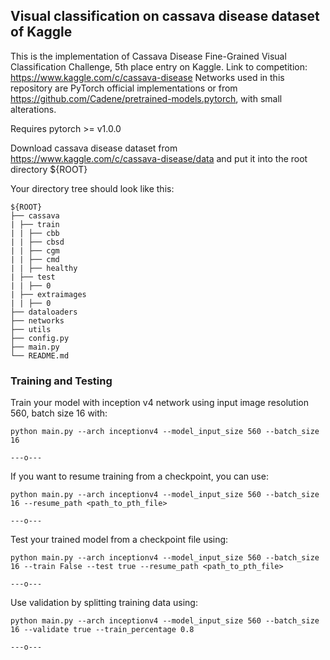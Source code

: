 ## Visual classification on cassava disease dataset of Kaggle

This is the implementation of Cassava Disease Fine-Grained Visual Classification Challenge, 5th place entry on Kaggle.
Link to competition: https://www.kaggle.com/c/cassava-disease
Networks used in this repository are PyTorch official implementations or from https://github.com/Cadene/pretrained-models.pytorch, with small alterations.

Requires pytorch >= v1.0.0

Download cassava disease dataset from https://www.kaggle.com/c/cassava-disease/data and put it into the root directory ${ROOT}

Your directory tree should look like this:

   ```
   ${ROOT}
   ├── cassava
   | ├── train
   | | ├── cbb
   | | ├── cbsd
   | | ├── cgm
   | | ├── cmd
   | | ├── healthy
   | ├── test
   | | ├── 0
   | ├── extraimages
   | | ├── 0
   ├── dataloaders
   ├── networks
   ├── utils
   ├── config.py
   ├── main.py
   └── README.md
   ```
   
### Training and Testing

Train your model with inception v4 network using input image resolution 560, batch size 16 with:

	python main.py --arch inceptionv4 --model_input_size 560 --batch_size 16
	
	---o---
	
If you want to resume training from a checkpoint, you can use:

	python main.py --arch inceptionv4 --model_input_size 560 --batch_size 16 --resume_path <path_to_pth_file>
	
	---o---
	
Test your trained model from a checkpoint file using:
	
	python main.py --arch inceptionv4 --model_input_size 560 --batch_size 16 --train False --test true --resume_path <path_to_pth_file>
	
	---o---
	
Use validation by splitting training data using:
	
	python main.py --arch inceptionv4 --model_input_size 560 --batch_size 16 --validate true --train_percentage 0.8
	
	---o---
	
	
	